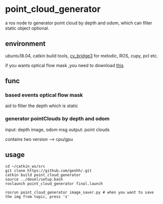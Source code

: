 # point_cloud_generator
a ros node to generator point cloud by depth and odom, which can fliter static object optional.

## environment
ubuntu18.04, catkin build tools, [cv_bridge3](https://github.com/ros-perception/vision_opencv) for melodic, ROS, cupy, pcl etc.

if you wants optical flow mask ,you need to download [this](https://github.com/heudiasyc/rt_of_low_high_res_event_cameras.git)

## func

### based events optical flow mask
aid to fliter the depth which is static

### generator pointClouds by depth and odom
input: depth image, odom msg
output: point clouds

contains two version --> cpu/gpu

## usage

```
cd ~/catkin_ws/src
git clone https://github.com/genhh/.git
catkin build point_cloud_generator
source ../devel/setup.bash
roslaunch point_cloud_generator final.launch 

rosrun point_cloud_generator image_saver.py # when you want to save the img from topic, press 's'
```

